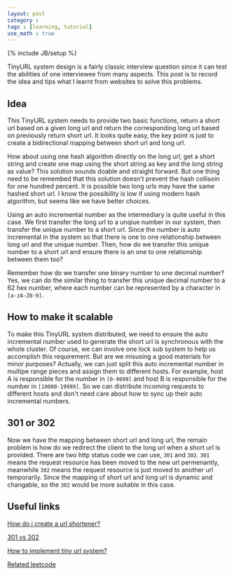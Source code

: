 ```yaml
---
layout: post
category :
tags : [learning, tutorial]
use_math : true
---
```

{% include JB/setup %}

TinyURL system design is a fairly classic interview question since it can test the abilities of one interviewee from many aspects. This post is to record the idea and tips what I learnt from websites to solve this problems.

## **Idea**
This TinyURL system needs to provide two basic functions, return a short url based on a given long url and return the corresponding long url based on previously return short url. It looks quite easy, the key point is just to create a bidirectional mapping between short url and long url.

How about using one hash algorithm directly on the long url, get a short string and create one map using the short string as key and the long string as value? This solution sounds doable and straight forward. But one thing need to be remembed that this solution doesn't prevent the hash collisoin for one hundred percent. It is possible two long urls may have the same hashed short url. I know the possibility is low if using modern hash algorithm, but seems like we have better choices.

Using an auto incremental number as the intermediary is quite useful in this case. We first transfer the long url to a unqiue number in our system, then transfer the unique number to a short url. Since the number is auto incremental in the system so that there is one to one relationship between long url and the unique number. Then, how do we transfer this unique number to a short url and ensure there is an one to one relationship between them too?

Remember how do we transfer one binary number to one decimal number? Yes, we can do the similar thing to transfer this unique decimal number to a 62 hex number, where each number can be represented by a character in `[a-zA-Z0-9]`.


## **How to make it scalable**
To make this TinyURL system distributed, we need to ensure the auto incremental number used to generate the short url is synchronous with the whole cluster. Of course, we can involve one lock sub system to help us accomplish this requirement. But are we misusing a good materials for minor purposes? Actually, we can just split this auto incremental number in multipe range pieces and assign them to different hosts. For example, host A is responsible for the number in `[0-9999]` and host B is responsible for the number in `[10000-19999]`. So we can distribute incoming requests to different hosts and don't need care about how to sync up their auto incremental numbers.


## **301 or 302**
Now we have the mapping between short url and long url, the remain problem is how do we redirect the client to the long url when a short url is provided. There are two http status code we can use, `301` and `302`. `301` means the request resource has been moved to the new url permenantly, meanwhile `302` means the request resource is just moved to another url temporarily. Since the mapping of short url and long url is dynamic and changable, so the `302` would be more suitable in this case.

## **Useful links**
[How do i create a url shortener?](https://stackoverflow.com/questions/742013/how-do-i-create-a-url-shortener)

[301 vs 302](https://stackoverflow.com/questions/1393280/http-redirect-301-permanent-vs-302-temporary)

[How to implement tiny url system?](https://www.zhihu.com/question/29270034)

[Related leetcode](https://leetcode.com/problems/encode-and-decode-tinyurl/)